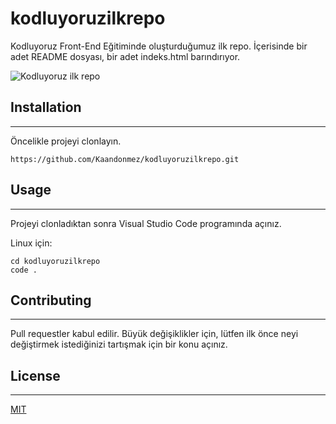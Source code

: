 # kodluyoruzilkrepo


Kodluyoruz Front-End Eğitiminde oluşturduğumuz ilk repo. İçerisinde bir adet README dosyası, bir adet indeks.html barındırıyor.

![Kodluyoruz ilk repo]([https://i.hizliresim.com/q0rcl31.jpg](https://user-images.githubusercontent.com/13854886/172847954-0f9bddc7-8b4f-4b0a-9212-74044cba7457.png))


## Installation
---
Öncelikle projeyi clonlayın.
```
https://github.com/Kaandonmez/kodluyoruzilkrepo.git
```

## Usage
---
Projeyi clonladıktan sonra Visual Studio Code programında açınız.

Linux için:
```
cd kodluyoruzilkrepo
code .
```

## Contributing
---
Pull requestler kabul edilir. Büyük değişiklikler için, lütfen ilk önce neyi değiştirmek istediğinizi tartışmak için bir konu açınız.

## License

---
[MIT](https://github.com/Kaandonmez/kodluyoruzilkrepo.git)
